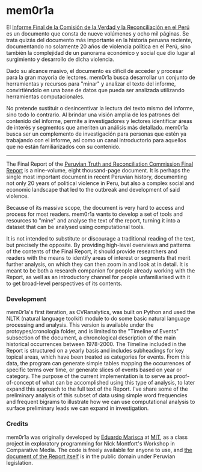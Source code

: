 # mem0r1a

El <a href="http://www.cverdad.org.pe/ifinal/index.php">Informe Final de la Comisión de la Verdad y la Reconciliación en el Perú</a> es un documento que consta de nueve volúmenes y ocho mil páginas. Se trata quizás del documento más importante en la historia peruana reciente, documentando no solamente 20 años de violencia política en el Perú, sino también la complejidad de un panorama económico y social que dio lugar al surgimiento y desarrollo de dicha violencia.

Dado su alcance masivo, el documento es difícil de acceder y procesar para la gran mayoría de lectores. mem0r1a busca desarrollar un conjunto de herramientas y recursos para "minar" y analizar el texto del informe, convirtiéndolo en una base de datos que pueda ser analizada utilizando herramientas computacionales.

No pretende sustituir o desincentivar la lectura del texto mismo del informe, sino todo lo contrario. Al brindar una visión amplia de los patrones del contenido del informe, permite a investigadores y lectores identificar áreas de interés y segmentos que ameriten un análisis más detallado. mem0r1a busca ser un complemento de investigación para personas que estén ya trabajando con el informe, así como un canal introductorio para aquellos que no están familiarizados con su contenido.

<hr />

The Final Report of the <a href="http://www.cverdad.org.pe/ingles/ifinal/index.php">Peruvian Truth and Reconciliation Commission Final Report</a> is a nine-volume, eight thousand-page document. It is perhaps the single most important document in recent Peruvian history, documenting not only 20 years of political violence in Peru, but also a complex social and economic landscape that led to the outbreak and development of said violence.

Because of its massive scope, the document is very hard to access and process for most readers. mem0r1a wants to develop a set of tools and resources to "mine" and analyse the text of the report, turning it into a dataset that can be analysed using computational tools.

It is not intended to substitute or discourage a traditional reading of the text, but precisely the opposite. By providing high-level overviews and patterns of the contents of the Final Report, it should provide researchers and readers with the means to identify areas of interest or segments that merit further analysis, on which they can then zoom in and look at in detail. It is meant to be both a research companion for people already working with the Report, as well as an introductory channel for people unfamiliarised with it to get broad-level perspectives of its contents.

### Development

mem0r1a's first iteration, as CVRanalytics, was built on Python and used the NLTK (natural language toolkit) module to do some basic natural language processing and analysis. This version is available under the protoypes/cronologia folder, and is limited to the "Timeline of Events" subsection of the document, a chronological description of the main historical occurrences between 1978-2000. The Timeline included in the Report is structured on a yearly basis and includes subheadings for key topical areas, which have been treated as categories for events. From this data, the program can generate simple tables mapping the occurrences of specific terms over time, or generate slices of events based on year or category. The purpose of the current implementation is to serve as proof-of-concept of what can be accomplished using this type of analysis, to later expand this approach to the full text of the Report. I've share some of the preliminary analysis of this subset of data using simple word frequencies and frequent bigrams to illustrate how we can use computational analysis to surface preliminary leads we can expand in investigation.

### Credits

mem0r1a was originally developed by <a href="http://marisca.pe">Eduardo Marisca</a> at <a href="http://web.mit.edu">MIT</a>, as a class project in exploratory programming for Nick Montfort's Workshop in Comparative Media. The code is freely available for anyone to use, and <a href="http://cverdad.org.pe/ifinal/index.php">the document of the Report itself</a> is in the public domain under Peruvian legislation.
